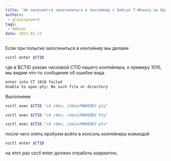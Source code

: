 ```yaml
---
title: 'Не получается залогиниться в контейнер с Debian 7 Wheezy на OpenVZ'
authors: 
 - glowingsword
tags:
 - Debian
date: 2021-01-11
---
```


Если при попытке залогиниться в контейнер мы делаем
```bash
vzctl enter $CTID
```
где в $CTID указан числовой CTID нашего контейнера, к примеру 1010, мы видим что-то сообщение об ошибке вида

```bash
enter into CT 1010 failed
Unable to open pty: No such file or directory
```

Выполняем

```bash
vzctl exec $CTID "cd /dev; /sbin/MAKEDEV pty"
```
```bash
vzctl exec $CTID "cd /dev; /sbin/MAKEDEV tty"
```
```bash
vzctl exec $CTID "cd /dev; /sbin/MAKEDEV pts"
```
после чего опять пробуем войти в консоль контейнера командой

```bash
vzctl enter $CTID
```

на этот раз vzctl enter должен отработь корректно.